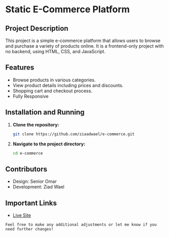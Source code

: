 # Static E-Commerce Platform

## Project Description
This project is a simple e-commerce platform that allows users to browse and purchase a variety of products online. It is a frontend-only project with no backend, using HTML, CSS, and JavaScript.

## Features
- Browse products in various categories.
- View product details including prices and discounts.
- Shopping cart and checkout process.
- Fully Responsive

## Installation and Running
1. **Clone the repository:**
   ```bash
   git clone https://github.com/ziaadwael/e-commerce.git
   ```
2. **Navigate to the project directory:**
   ```bash
   cd e-commerce
   ```

## Contributors
- Design: Senior Omar
- Development: Ziad Wael

## Important Links
- [Live Site](https://e-commerce-eight-rosy.vercel.app/)
```
Feel free to make any additional adjustments or let me know if you need further changes!
